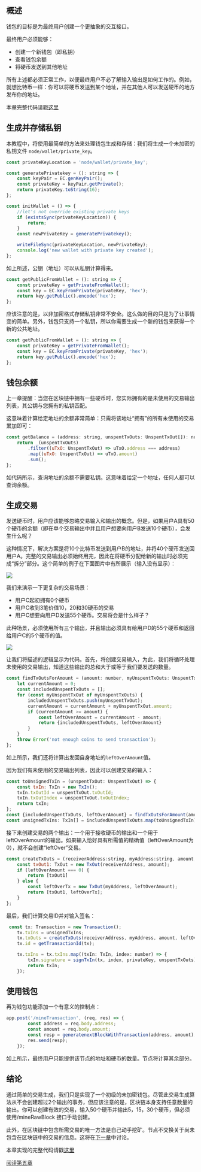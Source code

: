 ## 概述
钱包的目标是为最终用户创建一个更抽象的交互接口。

最终用户必须能够：
- 创建一个新钱包（即私钥）
- 查看钱包余额
- 将硬币发送到其他地址

所有上述都必须正常工作，以便最终用户不必了解输入输出是如何工作的。例如，就想比特币一样：你可以将硬币发送到某个地址，并在其他人可以发送硬币的地方发布你的地址。

本章完整代码请戳[这里](https://github.com/lhartikk/naivecoin/tree/chapter4)

## 生成并存储私钥
本教程中，将使用最简单的方法来处理钱包生成和存储：我们将生成一个未加密的私钥文件 `node/wallet/private_key`。

```javascript
const privateKeyLocation = 'node/wallet/private_key';

const generatePrivatekey = (): string => {
    const keyPair = EC.genKeyPair();
    const privateKey = keyPair.getPrivate();
    return privateKey.toString(16);
};

const initWallet = () => {
    //let's not override existing private keys
    if (existsSync(privateKeyLocation)) {
        return;
    }
    const newPrivateKey = generatePrivatekey();

    writeFileSync(privateKeyLocation, newPrivateKey);
    console.log('new wallet with private key created');
};
```

如上所述，公钥（地址）可以从私钥计算得来。
```javascript
const getPublicFromWallet = (): string => {
    const privateKey = getPrivateFromWallet();
    const key = EC.keyFromPrivate(privateKey, 'hex');
    return key.getPublic().encode('hex');
};
```

应该注意的是，以非加密格式存储私钥非常不安全。这么做的目的只是为了让事情变的简单。另外，钱包只支持一个私钥，所以你需要生成一个新的钱包来获得一个新的公共地址。

```javascript
const getPublicFromWallet = (): string => {
    const privateKey = getPrivateFromWallet();
    const key = EC.keyFromPrivate(privateKey, 'hex');
    return key.getPublic().encode('hex');
};
```

## 钱包余额
上一章提醒：当您在区块链中拥有一些硬币时，您实际拥有的是未使用的交易输出列表，其公钥与您拥有的私钥匹配。

这意味着计算给定地址的余额非常简单：只需将该地址“拥有”的所有未使用的交易累加即可：

```javascript
const getBalance = (address: string, unspentTxOuts: UnspentTxOut[]): number => {
    return _(unspentTxOuts)
        .filter((uTxO: UnspentTxOut) => uTxO.address === address)
        .map((uTxO: UnspentTxOut) => uTxO.amount)
        .sum();
};
```
如代码所示，查询地址的余额不需要私钥。这意味着给定一个地址，任何人都可以查询余额。

## 生成交易
发送硬币时，用户应该能够忽略交易输入和输出的概念。但是，如果用户A具有50个硬币的余额（即在单个交易输出中并且用户想要向用户B发送10个硬币），会发生什么呢？

这种情况下，解决方案是将10个比特币发送到用户B的地址，并将40个硬币发送回用户A。完整的交易输出必须始终用完，因此在将硬币分配给新的输出时必须完成“拆分”部分。这个简单的例子在下面图片中有所展示（输入没有显示）：

![](http://lhartikk.github.io/assets/tx_generation.png)

我们来演示一下更复杂的交易场景：

- 用户C起初拥有0个硬币
- 用户C收到3笔价值10，20和30硬币的交易
- 用户C想要向用户D发送55个硬币。交易将会是什么样子？

此种场景，必须使用所有三个输出，并且输出必须具有给用户D的55个硬币和返回给用户C的5个硬币的值。

![](http://lhartikk.github.io/assets/tx_generation2.png)

让我们将描述的逻辑显示为代码。首先，将创建交易输入，为此，我们将循环处理未使用的交易输出，知道这些输出的总和大于或等于我们要发送的数量。

```javascript
const findTxOutsForAmount = (amount: number, myUnspentTxOuts: UnspentTxOut[]) => {
    let currentAmount = 0;
    const includedUnspentTxOuts = [];
    for (const myUnspentTxOut of myUnspentTxOuts) {
        includedUnspentTxOuts.push(myUnspentTxOut);
        currentAmount = currentAmount + myUnspentTxOut.amount;
        if (currentAmount >= amount) {
            const leftOverAmount = currentAmount - amount;
            return {includedUnspentTxOuts, leftOverAmount}
        }
    }
    throw Error('not enough coins to send transaction');
};
```

如上所示，我们还将计算出发回自身地址的`leftOverAmount`值。

因为我们有未使用的交易输出列表，因此可以创建交易的输入：

```javascript
const toUnsignedTxIn = (unspentTxOut: UnspentTxOut) => {
    const txIn: TxIn = new TxIn();
    txIn.txOutId = unspentTxOut.txOutId;
    txIn.txOutIndex = unspentTxOut.txOutIndex;
    return txIn;
};
const {includedUnspentTxOuts, leftOverAmount} = findTxOutsForAmount(amount, myUnspentTxouts);
const unsignedTxIns: TxIn[] = includedUnspentTxOuts.map(toUnsignedTxIn);
```

接下来创建交易的两个输出：一个用于接收硬币的输出和一个用于leftOverAmount的输出。如果输入恰好具有所需值的精确值（leftOverAmount为0），就不会创建“leftOver”交易。

```javascript
const createTxOuts = (receiverAddress:string, myAddress:string, amount, leftOverAmount: number) => {
    const txOut1: TxOut = new TxOut(receiverAddress, amount);
    if (leftOverAmount === 0) {
        return [txOut1]
    } else {
        const leftOverTx = new TxOut(myAddress, leftOverAmount);
        return [txOut1, leftOverTx];
    }
};
```

最后，我们计算交易ID并对输入签名：

```javascript
 const tx: Transaction = new Transaction();
    tx.txIns = unsignedTxIns;
    tx.txOuts = createTxOuts(receiverAddress, myAddress, amount, leftOverAmount);
    tx.id = getTransactionId(tx);

    tx.txIns = tx.txIns.map((txIn: TxIn, index: number) => {
        txIn.signature = signTxIn(tx, index, privateKey, unspentTxOuts);
        return txIn;
    });
```

## 使用钱包
再为钱包功能添加一个有意义的控制点：

```javascript
app.post('/mineTransaction', (req, res) => {
        const address = req.body.address;
        const amount = req.body.amount;
        const resp = generatenextBlockWithTransaction(address, amount);
        res.send(resp);
    });
```

如上所示，最终用户只能提供该节点的地址和硬币的数量。节点将计算其余部分。

## 结论

通过简单的交易生成，我们只是实现了一个初级的未加密钱包。尽管此交易生成算法从不会创建超过2个输出的事务，但应该注意的是，区块链本身支持任意数量的输出。你可以创建有效的交易，输入50个硬币并输出5，15，30个硬币，但必须使用/mineRawBlock 接口手动创建。

此外，在区块链中包含所需交易的唯一方法是自己动手挖矿。节点不交换关于尚未包含在区块链中的交易的信息。这将在[下一章]()中讨论。

本章实现的完整代码请戳[这里](https://github.com/lhartikk/naivecoin/tree/chapter4)

[阅读第五章]()

